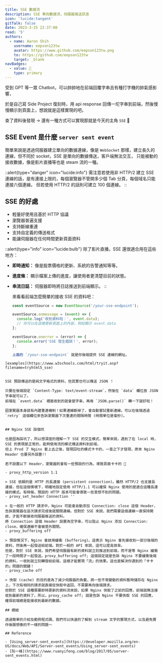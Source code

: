 ```yaml
---
title: SSE 數據流
description: SSE 單向數據流，伺服器推送訊息
icon: 'lucide:tangent'
gitTalk: false
date: 2023-3-25 22:37:00
read: '5'
authors:
  - name: Aaron Shih
    username: eepson123tw
    avatar: https://www.github.com/eepson123tw.png
    to: https://github.com/eepson123tw
    target: _blank
navBadges:
  - value: 🚀
    type: primary
---
```


受到 GPT 等一眾 Chatbot，可以帥帥地在前端回覆字串且有種打字機的帥氣感影響，

於是自己寫 Side Project 復刻時，用 api response 回傳一坨字串到前端，然後慢慢顯示到頁面上，想說就是這樣實現的吧。

查了資料後發現 -> 還有一種方式可以實現那就是今天的主角 `SSE` 🫠

## SSE Event 是什麼 `server sent event`

簡單來說是透過伺服器建立單向的數據連線，像是 `WebSocket` 那樣，建立長久的連線，但不同於 socket，SSE 是單向的數據傳送，客戶端無法交互，
只能被動的接收數據，像是影片直播等也是 steam 流的一種。

::alert{type="danger" icon="lucide:info"}
  需注意若使用非 HTTP/2 建立 SSE 連線的話，是有連接上限的，每個瀏覽器不管開多少個 Tab 分頁，每個域名只能連接六個連線。
	但若使用 HTTP/2 的話則可建立 100 個連線。
::

## SSE 的好處

- 輕量好使用且基於 HTTP 協議
- 瀏覽器普遍支援
- 支持斷線重連
- 支持自定義的傳送格式
- 能讓伺服器在任何時間更新頁面資料


::alert{type="info" icon="lucide:bulb"}
除了影片直播，SSE 還很適合用在這些地方：
- **即時通知：** 像是股票價格的更新、系統的告警通知等等。
- **進度條：** 顯示檔案上傳的進度，讓使用者更清楚目前的狀態。
- **串流日誌：** 伺服器即時將日誌推送到前端顯示。
::


  來看看前端怎麼簡單的接收 SSE 的資料吧：
  ```javascript
  const eventSource = new EventSource('/your-sse-endpoint');

  eventSource.onmessage = (event) => {
    console.log('收到資料啦：', event.data);
    // 你可以在這裡更新頁面上的內容，例如顯示 event.data
  };

  eventSource.onerror = (error) => {
    console.error('SSE 發生錯誤！', error);
  };

  上面的 `/your-sse-endpoint` 就是你後端提供 SSE 連線的網址。

```
[examples](https://www.w3schools.com/html/tryit.asp?filename=tryhtml5_sse)


SSE 預設傳送的是純文字格式的資料，但其實也可以傳送 JSON ！

只要在後端設定 `Content-Type: text/event-stream`，然後在 `data` 欄位放 JSON 字串就可以了。
前端在 `event.data` 裡面收到的就會是字串，再用 `JSON.parse()` 轉一下就好啦！

因瀏覽器本身就有內建重連機制！如果連線斷掉了，會自動嘗試重新連線。可以在後端透過 `retry` 這個欄位來告訴瀏覽器下次重連的間隔時間 (時間單位是毫秒)。


## Nginx SSE 踩個坑

也是因為踩坑了，所以想深度的理解一下 SSE 的交互模式，簡單來說，遇到了在 local 時，SSE 的表現是正常的，能夠使用流的模式傳送資料到前端，
但上 Prod 了 Nginx 套上去之後，發現回吐的模式卡卡的，一查之下才發現，原來 Nginx Header 也要另外設置!!

若不設置以下 Header，瀏覽器則會有一些預設的行為，導致頁面卡卡的 🫠

- proxy_http_version 1.1

> SSE 依賴的是 HTTP 的長連接 (persistent connection)。雖然 HTTP/2 也支援長連接，但在這個情境下，明確地設定使用 HTTP/1.1 可以確保 Nginx 使用的是適合這種長連接的模式。有時候，預設的 HTTP 版本可能會導致一些意想不到的問題。
- proxy_set_header Connection ''

> 在一般的 HTTP 請求中，Nginx 可能會自動添加 Connection: close 這個 Header，告訴瀏覽器在這次請求完成後就關閉連線。但對於 SSE 來說，我們需要這個連線一直保持開啟，才能不斷接收伺服器推送的資料。
將 Connection 這個 Header 設置為空字串，可以阻止 Nginx 添加 Connection: close，確保連線不會被意外關閉。
- proxy_buffering off

> 預設情況下，Nginx 會啟用緩衝 (buffering)。這表示 Nginx 會先接收到一部分後端的資料，然後再一起發送給前端。對於一般的 API 來說，這可以提高效率。
但是，對於 SSE 來說，我們希望伺服器有新的資料就立刻推送到前端，而不是等 Nginx 緩衝了一段時間才一起發送。proxy_buffering off; 這個設定就是告訴 Nginx 不要緩衝後端的資料，一收到就立刻轉發給前端，這樣才能實現「流」的效果。這也是解決你遇到的「卡卡的」問題的關鍵！
- proxy_cache off

> 快取 (cache) 的目的是為了減少伺服器的負載，將一些不常變動的資料暫時儲存在 Nginx 上，下次有相同的請求就直接從快取中返回，不需要再向後端請求。
但對於 SSE 這種需要即時更新的資料流來說，如果 Nginx 快取了之前的回應，前端就無法接收到最新的資料了。所以，proxy_cache off; 就是告訴 Nginx 不要快取 SSE 的回應，確保前端總是能接收到最新的數據。

## 總結

透過簡單的介紹及範例程式碼，我們可以快速的了解到 stream 文字的實現方式，以及避免實作後跟想像的不一樣的問題～

## Reference

- [Using_server-sent_events](https://developer.mozilla.org/en-US/docs/Web/API/Server-sent_events/Using_server-sent_events)
- [阮一峰](https://www.ruanyifeng.com/blog/2017/05/server-sent_events.html)

